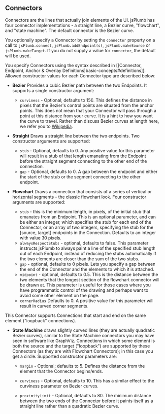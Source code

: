 ## Connectors
Connectors are the lines that actually join elements of the UI.  jsPlumb has four connector implementations - a straight line, a Bezier curve, "flowchart", and "state machine".  The default connector is the Bezier curve.

You optionally specify a Connector by setting the `connector` property on a call to `jsPlumb.connect`, `jsPlumb.addEndpoint(s)`, `jsPlumb.makeSource` or `jsPlumb.makeTarget`. If you do not supply a value for `connector`, the default will be used.

You specify Connectors using the syntax described in
[[Connector, Endpoint, Anchor & Overlay Definitions|basic-concepts#definitions]]. Allowed constructor values for each Connector type are described below:		


- **Bezier** Provides a cubic Bezier path between the two Endpoints. It supports a single constructor argument:
    - `curviness` - Optional; defaults to 150. This defines the distance in pixels that the Bezier's control points are situated from the anchor points.  This does not mean that your Connector will pass through a point at this distance from your curve.  It is a hint to how you want the curve to travel. Rather than discuss Bezier curves at length here, we refer you to [Wikipedia](http://en.wikipedia.org/wiki/B%C3%A9zier_curve).
			
- **Straight** Draws a straight line between the two endpoints. Two constructor arguments are supported:

    - `stub` - Optional, defaults to 0. Any positive value for this parameter will result in a stub of that length emanating from the Endpoint before the straight segment connecting to the other end of the connection.
    - `gap` - Optional, defaults to 0. A gap between the endpoint and either the start of the stub or the segment connecting to the other endpoint.

- **Flowchart** Draws a connection that consists of a series of vertical or horizontal segments - the classic flowchart look. Four constructor arguments are supported:
    - `stub` - this is the minimum length, in pixels, of the initial stub that emanates from an Endpoint.  This is an optional parameter, and can be either an integer, which specifies the stub for each end of the Connector, or an array of two integers, specifying the stub for the [source, target] endpoints in the Connection.  Defaults to an integer with value 30 pixels.
    - `alwaysRespectStubs` - optional, defaults to false. This parameter instructs jsPlumb to always paint a line of the specified stub length out of each Endpoint, instead of reducing the stubs automatically if the two elements are closer than the sum of the two stubs.
    - `gap` - optional, defaults to 0 pixels. Lets you specify a gap between the end of the Connector and the elements to which it is attached.
    - `midpoint` - optional, defaults to 0.5. This is the distance between the two elements that the longest section of the flowchart connector will be drawn at.  This parameter is useful for those cases where you have programmatic control of the drawing and perhaps want to avoid some other element on the page.
    - `cornerRadius` Defaults to 0. A positive value for this parameter will result in curved corner segments.
    
This Connector supports Connections that start and end on the same element ("loopback" connections).

- **State Machine** draws slightly curved lines (they are actually quadratic Bezier curves), similar to the State Machine connectors you may have seen in software like GraphViz.  Connections in which some element is both the source and the target ("loopback") are supported by these Connectors (as they are with Flowchart Connectors); in this case you get a circle. Supported constructor parameters are:
    - `margin` - Optional; defaults to 5.  Defines the distance from the element that the Connector begins/ends.
			
    - `curviness` - Optional, defaults to 10.  This has a similar effect to the curviness parameter on Bezier curves.
                  
    - `proximityLimit` - Optional, defaults to 80.  The minimum distance between the two ends of the Connector before it paints itself as a straight line rather than a quadratic Bezier curve.